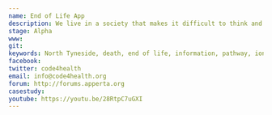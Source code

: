 ```yaml
---
name: End of Life App 
description: We live in a society that makes it difficult to think and talk about death. This application has all of the information that someone would need to ensure everything is in palce before the end of your life. Everything in the app is easily accessible, from interactive menu's to take you to your desired chapter, to downloadable forms to print off and fill out at home. This application was built in Ionic and runs on both iOS and Android. 
stage: Alpha
www:  
git: 
keywords: North Tyneside, death, end of life, information, pathway, ionic, ios, android, forms, interactive. 
facebook: 
twitter: code4health
email: info@code4health.org
forum: http://forums.apperta.org 
casestudy: 
youtube: https://youtu.be/28RtpC7uGXI
--- 
```

